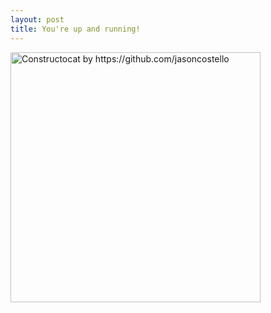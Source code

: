 ```yaml
---
layout: post
title: You're up and running!
---
```

<!-- 
Next you can update your site name, avatar and other options using the _config.yml file in the root of your repository (shown below).

![_config.yml]({{ site.baseurl }}/images/config.png)

The easiest way to make your first post is to edit this one. Go into /_posts/ and update the Hello World markdown file. For more instructions head over to the [Jekyll Now repository](https://github.com/barryclark/jekyll-now) on GitHub. -->

<img src="{{ site.baseurl }}/images/01-100.jpg" alt="Constructocat by https://github.com/jasoncostello" style="width: 400px;"/>